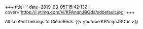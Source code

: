 +++
title=''
date=2019-03-05T15:42:13Z
cover='https://i.ytimg.com/vi/KPAnqnJBOds/sddefault.jpg'
+++

All content belongs to GlennBeck.
{{< youtube KPAnqnJBOds >}}
